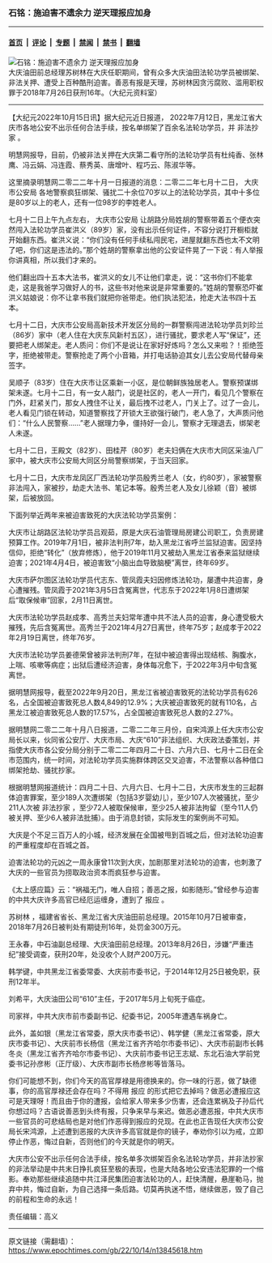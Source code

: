 ### 石铭：施迫害不遗余力 逆天理报应加身

---

#### [首页](../../../..?n13845618) &nbsp;|&nbsp; [评论](../../../../../epoch-comment?n13845618) &nbsp;|&nbsp; [专题](../../../../../epoch-special?n13845618) &nbsp;|&nbsp; [禁闻](../../../../../epoch-news?n13845618) &nbsp;|&nbsp; [禁书](../../../../../books?n13845618) &nbsp;|&nbsp; [翻墙](https://github.com/gfw-breaker/nogfw/blob/master/README.md?n13845618)


<div><img alt="石铭：施迫害不遗余力 逆天理报应加身" class="attachment-djy_600_400 size-djy_600_400 wp-post-image" src="https://i.epochtimes.com/assets/uploads/2018/07/sun-shilin1-VCG11474059183-600x400.jpg"/>
<div class="caption">
 大庆油田前总经理苏树林在大庆任职期间，曾有众多大庆油田法轮功学员被绑架、非法关押、遭受上百种酷刑迫害。善恶有报是天理，苏树林因贪污腐败、滥用职权罪于2018年7月26日获刑16年。（大纪元资料室）
</div></div><hr/><div class="post_content" id="artbody" itemprop="articleBody">
 <!-- article content begin -->
 <p>
  【大纪元2022年10月15日讯】据大纪元近日报道， 2022年7月12日，黑龙江省大庆市各地公安不出示任何合法手续，按名单绑架了百余名法轮功学员，并
  <ok href="https://www.epochtimes.com/gb/tag/%E9%9D%9E%E6%B3%95%E6%8A%84%E5%AE%B6.html">
   非法抄家
  </ok>
  。
 </p>
 <p>
  明慧网报导，目前，仍被非法关押在大庆第二看守所的法轮功学员有杜纯香、张林鹰、冯云娟、冯连霞、蔡秀英、唐增叶、程巧云、陈淑华等。
 </p>
 <p>
  这里摘录明慧网二零二二年十月一日报道的消息：二零二二年七月十二日，
  <ok href="https://www.epochtimes.com/gb/tag/%E5%A4%A7%E5%BA%86%E5%B8%82%E5%85%AC%E5%AE%89%E5%B1%80.html">
   大庆市公安局
  </ok>
  各地警察疯狂绑架、骚扰二十余位70岁以上的法轮功学员，其中十多位是80岁以上的老人，还有一位98岁的李姓老人。
 </p>
 <p>
  七月十二日上午九点左右，
  <ok href="https://www.epochtimes.com/gb/tag/%E5%A4%A7%E5%BA%86%E5%B8%82%E5%85%AC%E5%AE%89%E5%B1%80.html">
   大庆市公安局
  </ok>
  让胡路分局姓胡的警察带着五个便衣突然闯入法轮功学员崔洪义（89岁）家，没有出示任何证件，不容分说打开橱柜就开始翻东西。崔洪义说：“你们没有任何手续私闯民宅，进屋就翻东西也太不文明了吧，你们这是违法的。”那个姓胡的警察拿出他的公安证件晃了一下说：有人举报你讲真相，所以我们才来的。
 </p>
 <p>
  他们翻出四十五本大法书，崔洪义的女儿不让他们拿走，说：“这书你们不能拿走，这是我爸学习做好人的书，这些书对他来说是非常重要的。”姓胡的警察恐吓崔洪义姑娘说：你不让拿书我们就把你爸带走。他们执法犯法，抢走大法书四十五本。
 </p>
 <p>
  七月十二日，大庆市公安局高新技术开发区分局的一群警察闯进法轮功学员刘珍兰（86岁）家中（老人住在大庆东风新村五区），进行骚扰，要求老人写“保证”，还要把老人绑架走。老人质问：你们不是说让在家好好炼吗？怎么又来啦？！拒绝签字，拒绝被带走。警察抢走了两个小音箱，并打电话胁迫其女儿去公安局代替母亲签字。
 </p>
 <p>
  吴顺子（83岁）住在大庆市让区乘新一小区，是位朝鲜族独居老人。警察预谋绑架未遂。七月十二日，有一女人敲门，说是社区的，老人一开门，看见几个警察在门外，赶紧关门，那女人拽住不让关，最后拽不过老人，门关上了。过了一会儿，老人看见门锁在转动，知道警察找了开锁大王欲强行破门，老人急了，大声质问他们：“什么人民警察……”老人据理力争，僵持好一会儿，警察才无理退去，绑架老人未遂。
 </p>
 <p>
  七月十二日，王殿文（82岁）、田桂芹（80岁）老夫妇俩在大庆市大同区采油八厂家中，被大庆市公安局大同区分局警察绑架，于当天回家。
 </p>
 <p>
  七月十二日，大庆市龙凤区厂西法轮功学员殷秀兰老人（女，约80岁），家被警察非法闯入，家被抄，劫走大法书、笔记本等。殷秀兰老人及女儿徐颖（音）被绑架，后被放回。
 </p>
 <p>
  下面列举近两年来被迫害致死的大庆法轮功学员案例：
 </p>
 <p>
  大庆市让胡路区法轮功学员吕观茹，原是大庆石油管理局房建公司职工，负责房建预算工作。2019年7月1日，被非法判刑7年，劫入黑龙江省呼兰监狱迫害。因坚持信仰，拒绝“转化”（放弃修炼），他于2019年11月又被劫入黑龙江省泰来监狱继续迫害；2021年4月4日，被迫害致“小脑出血导致脑梗”离世，终年69岁。
 </p>
 <p>
  大庆市萨尔图区法轮功学员代志东、管凤霞夫妇因修炼法轮功，屡遭中共迫害，身心遭摧残。管凤霞于2021年3月5日含冤离世，代志东于2022年1月8日遭绑架后“取保候审”回家，2月11日离世。
 </p>
 <p>
  大庆市法轮功学员赵成孝、高秀兰夫妇常年遭中共不法人员的迫害，身心遭受极大摧残，先后含冤离世。高秀兰于2021年4月27日离世，终年75岁；赵成孝于2022年2月19日离世，终年76岁。
 </p>
 <p>
  大庆市法轮功学员姜德荣曾被非法判刑7年，在狱中被迫害得出现结核、胸腹水，上喘、咳嗽等病症；出狱后遭经济迫害，身体每况愈下，于2022年3月中旬含冤离世。
 </p>
 <p>
  据明慧网报导，截至2022年9月20日，黑龙江省被迫害致死的法轮功学员有626名，占全国被迫害致死总人数4,849的12.9%；大庆被迫害致死的就有110名，占黑龙江被迫害致死总人数的17.57%，占全国被迫害致死总人数的2.27%。
 </p>
 <p>
  据明慧网二零二二年十月八日报道，二零二二年三月份，自宋鸿源上任大庆市公安局长以来，伙同省公安厅、大庆市局、大庆“610”非法组织、大庆政法委策划，并指使大庆市各公安分局分别于二零二二年四月二十日、六月六日、七月十二日在全市范围内，统一时间，对法轮功学员实施群体跨区交叉迫害，不法警察以各种借口绑架抢劫、骚扰抄家。
 </p>
 <p>
  根据明慧网报道统计：四月二十日、六月六日、七月十二日，大庆市发生的三起群体迫害罪案，至少189人次遭绑架（包括3岁婴幼儿），至少107人次被骚扰，至少211人次被
  <ok href="https://www.epochtimes.com/gb/tag/%E9%9D%9E%E6%B3%95%E6%8A%84%E5%AE%B6.html">
   非法抄家
  </ok>
  ，至少72人被取保候审，至少25人被非法拘留（至今11人仍被关押、至少6人被非法批捕）。由于消息封锁，实际发生的案例尚不可知。
 </p>
 <p>
  大庆是个不足三百万人的小城，经济发展在全国被甩到百城之后，但对法轮功迫害的严重程度却在百城之首。
 </p>
 <p>
  迫害法轮功的元凶之一周永康曾11次到大庆，加剧那里对法轮功的迫害，也刺激了大庆的一些官员为捞取政治资本而疯狂参与迫害。
 </p>
 <p>
  《太上感应篇》云：“祸福无门，唯人自招；善恶之报，如影随形。”曾经参与迫害的中共大庆许多高官已经厄运缠身，遭到了
  <ok href="https://www.epochtimes.com/gb/tag/%E6%8A%A5%E5%BA%94.html">
   报应
  </ok>
  。
 </p>
 <p>
  <ok href="https://www.epochtimes.com/gb/tag/%E8%8B%8F%E6%A0%91%E6%9E%97.html">
   苏树林
  </ok>
  ，福建省省长、黑龙江省大庆油田前总经理。2015年10月7日被审查，2018年7月26日被判处有期徒刑16年，处罚金300万元。
 </p>
 <p>
  王永春，中石油副总经理、大庆油田前总经理。2013年8月26日，涉嫌“严重违纪”接受调查，获刑20年，处没收个人财产200万元。
 </p>
 <p>
  韩学键，中共黑龙江省委常委、大庆前市委书记，于2014年12月25日被免职，获刑12年半。
 </p>
 <p>
  刘希平，大庆油田公司“610”主任，于2017年5月上旬死于癌症。
 </p>
 <p>
  司家祥，中共大庆市前市委副书记、纪委书记，2005年遭遇车祸身亡。
 </p>
 <p>
  此外，盖如银（黑龙江省常委，原大庆市委书记）、韩学健（黑龙江省常委，原大庆市委书记）、大庆前市长杨信（黑龙江省齐齐哈尔市委书记）、大庆市前副市长韩冬炎（黑龙江省齐齐哈尔市委书记）、大庆前市委书记王志斌、东北石油大学前党委书记孙彦彬（正厅级）、大庆市副市长杨彦彬等皆落马。
 </p>
 <p>
  你们可能想不到，你们今天的高官厚禄是用德换来的。你一味的行恶，做了缺德事，你的高官厚禄还会存在吗？不得用
  <ok href="https://www.epochtimes.com/gb/tag/%E6%8A%A5%E5%BA%94.html">
   报应
  </ok>
  的形式把它去掉吗？做恶必遭报应这可是天理呀！而且由于你的遭报，会给家人带来多少伤害，还会连累祸及子孙后代你想过吗？古语说善恶到头终有报，只争来早与来迟。做恶必遭恶报，中共大庆市一些官员的可悲结局也是对他们作恶得到报应的兑现。在此也正告现任大庆市公安局长宋鸿源，上述遭到恶报的大庆许多高官就是你的镜子，奉劝你引以为戒，立即停止作恶，悔过自新，否则他们的今天就是你的明天。
 </p>
 <p>
  大庆市公安不出示任何合法手续，按名单多次绑架百余名法轮功学员，并非法抄家的非法举动是中共末日挣扎疯狂至极的表现，也是大陆各地公安违法犯罪的一个缩影。奉劝那些继续追随中共江泽民集团迫害法轮功的人，赶快清醒，悬崖勒马，抛弃中共，悔过自新，为自己选择一条后路。切莫再执迷不悟，继续做恶，毁了自己的前程和生命的永远！
 </p>
 <p>
  责任编辑：高义
 </p>
 <!-- article content end -->
 <div id="below_article_ad">
 </div>
</div>


---

原文链接（需翻墙）：https://www.epochtimes.com/gb/22/10/14/n13845618.htm